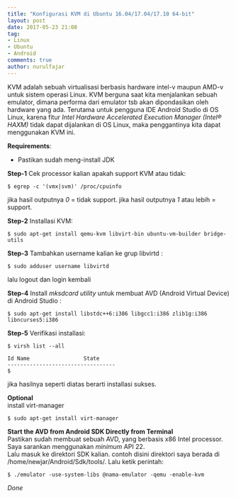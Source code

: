 ```yaml
---
title: "Konfigurasi KVM di Ubuntu 16.04/17.04/17.10 64-bit"
layout: post
date: 2017-05-23 21:08
tag:
- Linux
- Ubuntu
- Android
comments: true
author: nurulfajar
---
```

KVM adalah sebuah virtualisasi berbasis hardware intel-v maupun AMD-v untuk sistem operasi Linux. KVM berguna saat kita menjalankan sebuah emulator, dimana performa dari emulator tsb akan dipondasikan oleh hardware yang ada. Terutama untuk pengguna IDE Android Studio di OS Linux, karena fitur *Intel Hardware Accelerated Execution Manager (Intel® HAXM)* tidak dapat dijalankan di OS Linux, maka penggantinya kita dapat menggunakan KVM ini.

**Requirements**:
+ Pastikan sudah meng-install JDK

**Step-1**
Cek processor kalian apakah support KVM atau tidak:
```
$ egrep -c '(vmx|svm)' /proc/cpuinfo
```
jika hasil outputnya *0* = tidak support.
jika hasil outputnya *1* atau lebih = support.

**Step-2**
Installasi KVM:
```
$ sudo apt-get install qemu-kvm libvirt-bin ubuntu-vm-builder bridge-utils
```

**Step-3**
Tambahkan username kalian ke grup libvirtd :
```
$ sudo adduser username libvirtd
```
lalu logout dan login kembali

**Step-4**
Install *mksdcard utility* untuk membuat AVD (Android Virtual Device) di Android Studio :
```
$ sudo apt-get install libstdc++6:i386 libgcc1:i386 zlib1g:i386 libncurses5:i386
```

**Step-5**
Verifikasi installasi:
```
$ virsh list --all

```
```
Id Name                 State
----------------------------------
$
```
jika hasilnya seperti diatas berarti installasi sukses.


**Optional**
<br />
install virt-manager
```
$ sudo apt-get install virt-manager
```

**Start the AVD from Android SDK Directly from Terminal**
<br />
Pastikan sudah membuat sebuah AVD, yang berbasis x86 Intel processor. Saya sarankan menggunakan *minimum* API 22.
<br />
Lalu masuk ke direktori SDK kalian. contoh disini direktori saya berada di /home/newjar/Android/Sdk/tools/. Lalu ketik perintah:

```
$ ./emulator -use-system-libs @nama-emulator -qemu -enable-kvm
```

*Done*
